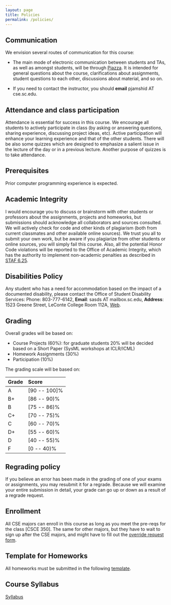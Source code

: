 ```yaml
---
layout: page
title: Policies
permalink: /policies/
---
```



## Communication
We envision several routes of communication for this course:

* The main mode of electronic communication between students and TAs, as well as amongst students, will be through [Piazza](http://piazza.com/sc/fall2019/csce590). It is intended for general questions about the course, clarifications about assignments, student questions to each other, discussions about material, and so on. 

* If you need to contact the instructor, you should **email** pjamshid AT cse.sc.edu. 

## Attendance and class participation
Attendance is essential for success in this course. We encourage all students to actively participate in class (by asking or answering questions, sharing experience, discussing project ideas, etc). Active participation will enhance your learning experience and that of the other students. There will be also some quizzes which are designed to emphasize a salient issue in the lecture of the day or in a previous lecture. Another purpose of quizzes is to take attendance. 

## Prerequisites

Prior computer programming experience is expected. 


## Academic Integrity

I would encourage you to discuss or brainstorm with other students or professors about the assignments, projects and homeworks, but submissions should acknowledge all collaborators and sources consulted. We will actively check for code and other kinds of plagiarism (both from current classmates and other available online sources). We trust you all to submit your own work,
but be aware if you plagiarize from other students or online sources, you will simply fail this course. Also, all the potential Honor Code violations will be reported to the Office of Academic Integrity, which has the authority to implement non-academic penalties as described in [STAF 6.25](http://www.sc.edu/policies/ppm/staf625.pdf).


## Disabilities Policy

Any student who has a need for accommodation based on the impact of
a documented disability, please contact the Office of Student Disability Services: Phone: 803-777-6142, **Email**: sasds AT mailbox.sc.edu, **Address**: 1523 Greene Street, LeConte College Room 112A, [Web](https://www.sc.edu/about/offices_and_divisions/student_disability_resource_center/index.php).


## Grading

Overall grades will be based on:
* Course Projects (60%): for graduate students 20% will be decided based on a Short Paper (SysML workshops at ICLR/ICML)
* Homework Assignments (30%)
* Participation (10%)


The grading scale will be based on:

| Grade        	| Score         | 
| ------------- |:-------------| 
| A     | [90 -- 100]%  	| 
| B+    | [86 -- 90)%       | 
| B 	| [75 -- 86)%       | 
| C+ 	| [70 -- 75)%       | 
| C 	| [60 -- 70)%       | 
| D+ 	| [55 -- 60)%       | 
| D 	| [40 -- 55)%       | 
| F 	| [0 -- 40)%        | 

## Regrading policy

If you believe an error has been made in the grading of one of your exams or assignments, you may resubmit it for a regrade. Because we will examine your entire submission in detail, your grade can go up or down as a result of a regrade request.

## Enrollment

All CSE majors can enroll in this course as long as you meet the pre-reqs for the class [CSCE 350].
The same for other majors, but they have to wait to sign up after the CSE majors, and might have to fill out the [override request form](https://cse.sc.edu/undergraduate/forms/override-request).


## Template for Homeworks

All homeworks must be submitted in the following [template](https://github.com/pooyanjamshidi/csce580/blob/master/resources/homework-template.zip).

## Course Syllabus

[Syllabus](https://github.com/pooyanjamshidi/mls/blob/master/syllabus/mls-590.pdf)

